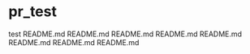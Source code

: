 pr_test
=======

test
README.md
README.md
README.md
README.md
README.md
README.md
README.md
README.md
